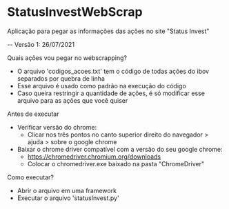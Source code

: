 # StatusInvestWebScrap
 Aplicação para pegar as informações das ações no site "Status Invest"
 
-- Versão 1: 26/07/2021

Quais ações vou pegar no webscrapping?
 - O arquivo 'codigos_acoes.txt' tem o código de todas ações do ibov separados por quebra de linha
 - Esse arquivo é usado como padrão na execução do código
 - Caso queira restringir a quantidade de ações, é só modificar esse arquivo para as ações que você quiser

Antes de executar
 - Verificar versão do chrome: 
   - Clicar nos três pontos no canto superior direito do navegador > ajuda > sobre o google chrome
 - Baixar o chrome driver compatível com a versão do seu google chrome:
   - https://chromedriver.chromium.org/downloads
   - Colocar o chromedriver.exe baixado na pasta "ChromeDriver"

Como executar?
- Abrir o arquivo em uma framework
- Executar o arquivo 'statusInvest.py'
